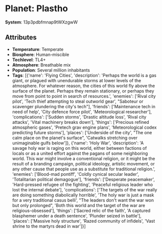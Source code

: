 # Planet: Plastho

**System**: 13p3pdbfmnap9tWXzgwW

## Attributes
- **Temperature**: Temperate
- **Biosphere**: Human-miscible
- **Techlevel**: TL4+
- **Atmosphere**: Breathable mix
- **Population**: Several million inhabitants
- **Tags**: [{'name': 'Flying Cities', 'description': 'Perhaps the world is a gas giant, or plagued with unendurable storms at lower levels of the atmosphere. For whatever reason, the cities of this world fly above the surface of the planet. Perhaps they remain stationary, or perhaps they move from point to point in search of resources.', 'enemies': ['Rival city pilot', 'Tech thief attempting to steal outworld gear', "Saboteur or scavenger plundering the city's tech"], 'friends': ['Maintenance tech in need of help', 'City defence force pilot', 'Meteorological researcher'], 'complications': ['Sudden storms', 'Drastic altitude loss', 'Rival city attacks', 'Vital machinery breaks down'], 'things': ['Precious refined atmospheric gases', 'Pretech grav engine plans', 'Meteorological codex predicting future storms'], 'places': ['Underside of the city', "The one calm place on the planet's surface", 'Catwalks stretching over unimaginable gulfs below']}, {'name': 'Holy War', 'description': 'A savage holy war is raging on this world, either between factions of locals or as a united effort against the pagans of some neighboring world. This war might involve a conventional religion, or it might be the result of a branding campaign, political ideology, artistic movement, or any other cause that people use as a substitute for traditional religion.', 'enemies': ['Blood-mad pontiff', 'Coldly cynical secular leader', 'Totalitarian political demagogue'], 'friends': ['Desperate peacemaker', 'Hard-pressed refugee of the fighting', 'Peaceful religious leader who lost the internal debate'], 'complications': ['The targets of the war really are doing something diabolically horrible', 'The holy war is just a mask for a very traditional casus belli', "The leaders don't want the war won but only prolonged", 'Both this world and the target of the war are religious-obsessed'], 'things': ['Sacred relic of the faith', 'A captured blasphemer under a death sentence', 'Plunder seized in battle'], 'places': ['Massive holy structure', 'Razed community of infidels', 'Vast shrine to the martyrs dead in war']}]

